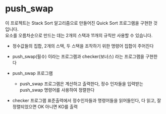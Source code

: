 # push_swap
이 프로젝트는 Stack Sort 알고리즘으로 만들어진 Quick Sort 프로그램을 구현한 것입니다.  
요소를 오름차순으로 만드는 데는 2개의 스택과 11개의 규칙만 사용할 수 있습니다.

* 정수값들의 집합, 2개의 스택, 두 스택을 조작하기 위한 명령어 집합이 주어진다

* push_swap(필수) 이라는 프로그램과 checker(보너스) 라는 프로그램을 구현한다

* push_swap 프로그램
  * push_swap 프로그램은 계산하고 출력한다,  정수 인자들을 입력받는 push_swap 명령어를 사용하여 정렬한다 

* checker 프로그램
  표준출력에서 정수인자들과 명령어들을 읽어들인다, 다 읽고,  잘 정렬되었으면 OK 아니면 KO를 출력
